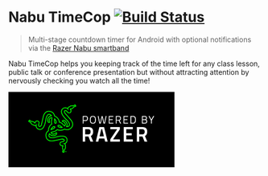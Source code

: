 # Nabu TimeCop [![Build Status](https://travis-ci.org/bkimminich/NabuTimeCop.svg?branch=develop)](https://travis-ci.org/bkimminich/NabuTimeCop)

> Multi-stage countdown timer for Android with optional notifications via the [Razer Nabu smartband](http://nabu.razerzone.com)

Nabu TimeCop helps you keeping track of the time left for any class lesson, public talk or conference presentation but without attracting attention by nervously checking you watch all the time!

![Powered by Razer](powered-by-razer-white-text.png)